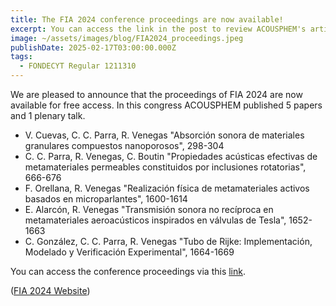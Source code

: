 ```yaml
---
title: The FIA 2024 conference proceedings are now available!
excerpt: You can access the link in the post to review ACOUSPHEM's articles.
image: ~/assets/images/blog/FIA2024_proceedings.jpeg
publishDate: 2025-02-17T03:00:00.000Z
tags:
  - FONDECYT Regular 1211310
---
```


We are pleased to announce that the proceedings of FIA 2024 are now available for free access. In this congress ACOUSPHEM published 5 papers and 1 plenary talk.

* V. Cuevas, C. C. Parra, R. Venegas "Absorción sonora de materiales granulares compuestos nanoporosos", 298-304
* C. C. Parra, R. Venegas, C. Boutin "Propiedades acústicas efectivas de metamateriales permeables constituidos por inclusiones rotatorias", 666-676
* F. Orellana, R. Venegas "Realización física de metamateriales activos basados en microparlantes", 1600-1614
* E. Alarcón, R. Venegas "Transmisión sonora no recíproca en metamateriales aeroacústicos inspirados en válvulas de Tesla", 1652-1663
* C. González, C. C. Parra, R. Venegas "Tubo de Rijke: Implementación, Modelado y Verificación Experimental", 1664-1669

You can access the conference proceedings via this [link](https://drive.google.com/uc?export=download\&id=1rYffn7g3hIH43usb3_JDGFWLp9wXewHI). 

([FIA 2024 Website](https://www.fia2024.cl/))
